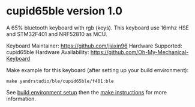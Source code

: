 cupid65ble version 1.0
===

A 65% bluetooth keyboard with rgb (keys).
This keyboard use 16mhz HSE and STM32F401 and NRF52810 as MCU.

Keyboard Maintainer: https://github.com/jiaxin96
Hardware Supported: cupid65ble
Hardware Availability: https://github.com/Oh-My-Mechanical-Keyboard 

Make example for this keyboard (after setting up your build environment):

    make yandrstudio/ble/cupid65ble/f401:ble

See [build environment setup](https://docs.qmk.fm/#/getting_started_build_tools) then the [make instructions](https://docs.qmk.fm/#/getting_started_make_guide) for more information.

